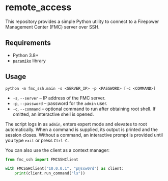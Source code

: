 # remote_access

This repository provides a simple Python utility to connect to a Firepower Management Center (FMC) server over SSH.

## Requirements

- Python 3.8+
- [`paramiko`](https://pypi.org/project/paramiko/) library

## Usage

```
python -m fmc_ssh.main -s <SERVER_IP> -p <PASSWORD> [-c <COMMAND>]
```

- `-s`, `--server` – IP address of the FMC server.
- `-p`, `--password` – password for the `admin` user.
- `-c`, `--command` – optional command to run after obtaining root shell. If omitted, an interactive shell is opened.

The script logs in as `admin`, enters expert mode and elevates to root automatically. When a command is supplied, its output is printed and the session closes. Without a command, an interactive prompt is provided until you type `exit` or press `Ctrl-C`.

You can also use the client as a context manager:

```python
from fmc_ssh import FMCSSHClient

with FMCSSHClient("10.0.0.1", "p@ssw0rd") as client:
    print(client.run_command("ls"))
```

